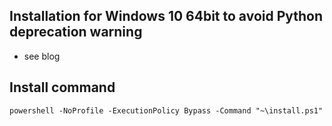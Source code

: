 ## Installation for Windows 10 64bit to avoid Python deprecation warning 
- see blog

## Install command 
```
powershell -NoProfile -ExecutionPolicy Bypass -Command "~\install.ps1"
```
